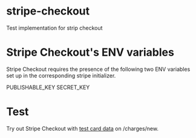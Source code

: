 # stripe-checkout
Test implementation for strip checkout

# Stripe Checkout's ENV variables
Stripe Checkout requires the presence of the following two ENV variables
set up in the corresponding stripe initializer.

PUBLISHABLE_KEY
SECRET_KEY

# Test
Try out Stripe Checkout with [test card
data](https://stripe.com/docs/testing) on /charges/new.
